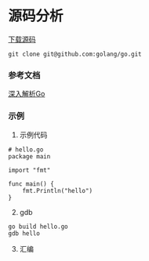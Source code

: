 # 源码分析


[下载源码](https://github.com/golang/go)
```
git clone git@github.com:golang/go.git
```

### 参考文档
[深入解析Go](https://docs.kilvn.com/go-internals/)

### 示例
1. 示例代码
```
# hello.go
package main

import "fmt"

func main() {
	fmt.Println("hello")
}
```
2. gdb
```
go build hello.go
gdb hello
```
3. 汇编
